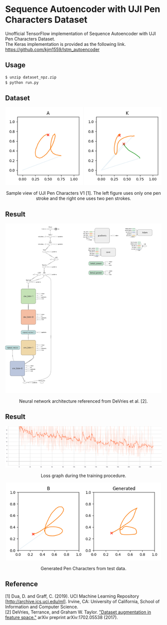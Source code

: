 Sequence Autoencoder with UJI Pen Characters Dataset
=====
Unofficial TensorFlow implementation of Sequence Autoencoder with UJI Pen Characters Dataset.  
The Keras implementation is provided as the following link.  
https://github.com/kjm1559/lstm_autoencoder

## Usage
``` sh
$ unzip dataset_npz.zip
$ python run.py
```

## Dataset
<div align="center">
  <p>
    <img src="./images/UJIpenchars-w01/000000-A.png" width="250">
    <img src="./images/UJIpenchars-w01/000010-K.png" width="250">
  </p>
  <p>Sample view of UJI Pen Characters V1 [1]. The left figure uses only one pen stroke and the right one uses two pen strokes.</p>
</div>

## Result
<div align="center">
  <p>
    <img src="./figures/graph.png" width="800">
  </p>
  <p>Neural network architecture referenced from DeVries et al. [2].</p>
</div>

## Result
<div align="center">
  <p>
    <img src="./figures/SeqAE_loss.svg" width="800">
  </p>
  <p>Loss graph during the training procedure.</p>
</div>

<div align="center">
  <p>
    <img src="./figures/test.png" width="500">
  </p>
  <p>Generated Pen Characters from test data.</p>
</div>


## Reference
[1] Dua, D. and Graff, C. (2019). UCI Machine Learning Repository [http://archive.ics.uci.edu/ml]. Irvine, CA: University of California, School of Information and Computer Science.  
[2] DeVries, Terrance, and Graham W. Taylor. <a href="https://arxiv.org/abs/1702.05538">"Dataset augmentation in feature space."</a> arXiv preprint arXiv:1702.05538 (2017).
